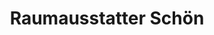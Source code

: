 ---
title: "Raumausstatter Schön"
url: /ralbitz-rosenthal/raumausstatter-schoen/
shop: Raumausstattung
---